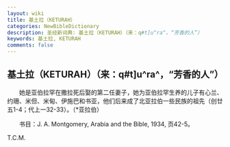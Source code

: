 ```yaml
---
layout: wiki
title: 基土拉（KETURAH）
categories: NewBibleDictionary
description: 圣经新词典: 基土拉（KETURAH）（来：q#t]u^ra^，“芳香的人”）
keywords: 基土拉, KETURAH
comments: false
---
```


## 基土拉（KETURAH）（来：q#t]u^ra^，“芳香的人”）

　　她是亚伯拉罕在撒拉死后娶的第二任妻子，她为亚伯拉罕生养的儿子有心兰、约珊、米但、米甸、伊施巴和书亚，他们后来成了北亚拉伯一些民族的祖先（创廿五1-4；代上一32-33）。（*亚拉伯）

　　书目：J. A. Montgomery, Arabia and the Bible, 1934, 页42-5。

T.C.M.








